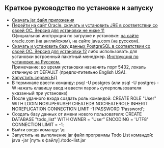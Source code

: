 ## Краткое руководство по установке и запуску
*	[Скачать jar файл приложения](https://github.com/SergeevNikita/todo-list/blob/main/bin/todo-list.jar)
*	[Перейти на сайт Oracle, скачать и установить JRE в соответствии со своей ОС. Версия для установки не ниже 11](https://www.oracle.com/java/technologies/javase-jre8-downloads.html)  
	Официальная инструкция по загрузке и установке: 
	[на сайте oracle.com (на английском)](https://docs.oracle.com/javase/8/docs/technotes/guides/install/install_overview.html), 
	[на сайте java.com (на русском)](https://www.java.com/ru/download/help/download_options_ru.html).
*	[Скачать и установить базу данных PostgreSQL в соответствии со своей ОС. Версия для установки 12](https://www.enterprisedb.com/downloads/postgres-postgresql-downloads) либо использовать для установки встроенный пакетный менеджер. 
    [Инструкция по установке на Русском.](https://wiki.postgresql.org/wiki/Russian/PostgreSQL-One-click-Installer-Guide)     
    Примечание: во время установки назначить порт 5432, локаль отличную от DEFAULT (предпочтительно English USA).
*   [Запустить сервер БД](https://postgrespro.ru/docs/postgresql/12/server-start) 
*   В терминале ввести команду: psql -U postgres (или psql -U postgres -W нажать клавишу ввод и ввести пароль суперпользователя указанный при установке)
*   После удачного входа создать роль командой: CREATE ROLE "User" WITH LOGIN NOSUPERUSER CREATEDB NOCREATEROLE INHERIT NOREPLICATION CONNECTION LIMIT -1 PASSWORD 'Password';
*	Создать базу данных от имени нового пользователя: CREATE DATABASE "todo_list" WITH OWNER = "User" ENCODING = 'UTF8' CONNECTION LIMIT = -1;
* 	Выйти введя команду: \q 
*	Запустить на выполнение jar файл программы Todo List командой: java -jar [путь к файлу]./todo-list.jar
